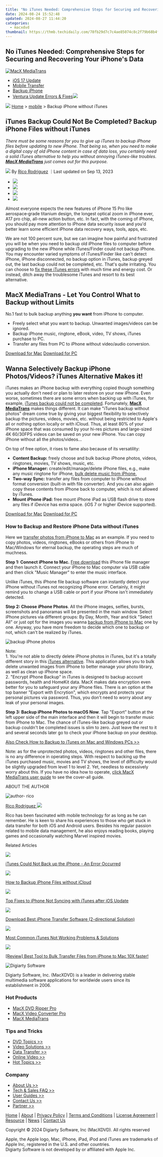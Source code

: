 ```yaml
---
title: "No iTunes Needed: Comprehensive Steps for Securing and Recovering Your iPhone's Data"
date: 2024-08-24 15:52:48
updated: 2024-08-27 11:44:20
categories:
  - macxdvd
thumbnail: https://thmb.techidaily.com/78fb29d7c7c4ae85074c8c2f79b68b4f70a9669265731b5b69e7c1930c88f0f9.jpg
---
```


## No iTunes Needed: Comprehensive Steps for Securing and Recovering Your iPhone's Data

[![MacX MediaTrans](https://www.macxdvd.com/mobile/../image-style/new-seo/icon10.png)](https://tools.techidaily.com/macxdvd/products/)

* [iOS 17 Update](https://tools.techidaily.com/macxdvd/products/)
* [Mobile Transfer](https://tools.techidaily.com/macxdvd/products/)
* [Backup iPhone](https://tools.techidaily.com/macxdvd/products/)
* [Ventura Update Errors & Fixes](https://tools.techidaily.com/macxdvd/products/)![](https://www.macxdvd.com/mobile/article-image/hot.gif)



![](https://www.macxdvd.com/mobile/../image-style/new-seo/icon7.png) [Home](https://tools.techidaily.com/macxdvd/products/) \> [mobile](https://tools.techidaily.com/macxdvd/products/) \> Backup iPhone without iTunes 

## iTunes Backup Could Not Be Completed? Backup iPhone Files without iTunes



_There must be some reasons for you to give up iTunes to backup iPhone files before updating to new iPhone. That being so, when you need to make a digital copy of old iPhone content in case of data loss, you certainly need a solid iTunes alternative to help you without annoying iTunes-like troubles. [**MacX MediaTrans**](https://tools.techidaily.com/macxdvd/products/) just comes out for this purpose._

![](https://www.macxdvd.com/mobile/../image-style/new-seo/icon6.png) By [Rico Rodriguez](https://www.linkedin.com/in/rico-rodriguez-06815a104/) ｜Last updated on Sep 13, 2023 

* [![](https://www.macxdvd.com/mobile/../image-style/new-seo/share-fa.jpg)](https://www.facebook.com/sharer/sharer.php?u=https://www.macxdvd.com/mobile/backup-iphone-without-itunes.htm)
* [![](https://www.macxdvd.com/mobile/../image-style/new-seo/share-tw.jpg)](https://twitter.com/intent/tweet?url=https://www.macxdvd.com/mobile/backup-iphone-without-itunes.htm)
* [![](https://www.macxdvd.com/mobile/../image-style/new-seo/share-email.jpg)](https://www.macxdvd.com/mobile/mailto:info@example.com?&subject=&body=https://www.macxdvd.com/mobile/backup-iphone-without-itunes.htm)
* [![](https://www.macxdvd.com/mobile/../image-style/new-seo/share-in.jpg)](https://www.linkedin.com/shareArticle?mini=true&url=https://www.macxdvd.com/mobile/backup-iphone-without-itunes.htm&title=&summary=https://www.macxdvd.com/mobile/backup-iphone-without-itunes.htm&source=)

Almost everyone expects the new features of iPhone 15 Pro like aerospace‑grade titanium design, the longest optical zoom in iPhone ever, A17 pro chip, all-new action button, etc. In fact, with the coming of iPhone, you should pay more attention to iPhone data security issue and you'd better learn some efficient iPhone data recovery ways, tools, apps, etc.

We are not 100 percent sure, but we can imagine how painful and frustrated you will be when you need to backup old iPhone files to computer before upgrading to the new iPhone while iTunes/Finder could not backup iPhone. You may encounter varied symptoms of iTunes/Finder like can't detect iPhone, iPhone disconnected, no backup option in iTunes, backup greyed out, the last backup could not be completed, etc. That's quite irritating. You can choose to [fix these iTunes errors](https://tools.techidaily.com/macxdvd/products/) with much time and energy cost. Or instead, ditch away the troublesome iTunes and resort to its best alternative.

## MacX MediaTrans - Let You Control What to Backup without Limits

No.1 fast to bulk backup anything **you want** from iPhone to computer.

* Freely select what you want to backup. Unwanted images/videos can be ignored.
* Backup iPhone music, ringtone, eBook, video, TV shows, iTunes purchase to PC.
* Transfer any files from PC to iPhone without video/audio conversion.

[Download for Mac](https://tools.techidaily.com/macxdvd/products/) [Download for PC](https://tools.techidaily.com/winxdvd/products/) 

## Wanna Selectively Backup iPhone Photos/Videos? iTunes Alternative Makes it!

iTunes makes an iPhone backup with everything copied though something you actually don't need or plan to later restore on your new iPhone. Even worse, sometimes there are some errors when backing up with iTunes, for example, [iTunes backup could not be completed](https://tools.techidaily.com/macxdvd/products/). Fortunately, [**MacX MediaTrans**](https://tools.techidaily.com/macxdvd/products/) makes things different. It can make "iTunes backup without photos" dream come true by giving your biggest flexibility to selectively backup the pictures, videos, movies, etc. without being restricted to Apple's all or nothing option locally or with iCloud. Thus, at least 80% of your iPhone space that was consumed by your hi-res pictures and large-sized 4K 60/30FPS videos can be saved on your new iPhone. You can copy iPhone without all the photos/videos...

On top of free option, it rises to fame also because of its versatility:

* **Content Backup:** freely choose and bulk backup iPhone photos, videos, ringtones, movies, TV shows, music, etc.
* **iPhone Manager:** create/edit/manage/delete iPhone files, e.g., make any music ringtone for iPhone, [bulk delete music from iPhone.](https://tools.techidaily.com/macxdvd/products/)
* **Two-way Sync:** transfer any files from computer to iPhone without format conversion (built-in with file converter). And you can also again copy these contents from iPhone back to computer, which is not allowed by iTunes.
* **Mount iPhone iPad:** free mount iPhone iPad as USB flash drive to store any files if iDevice has extra space. (iOS 7 or higher iDevice supported).

[Download for Mac](https://tools.techidaily.com/macxdvd/products/) [Download for PC](https://tools.techidaily.com/winxdvd/products/) 

### How to Backup and Restore iPhone Data without iTunes

Here we [transfer photos from iPhone to Mac](https://tools.techidaily.com/macxdvd/products/) as an example. If you need to copy photos, videos, ringtones, eBooks or others from iPhone to Mac/Windows for eternal backup, the operating steps are much of muchness.

 **Step 1: Connect iPhone to Mac.** [Free download](https://tools.techidaily.com/macxdvd/products/) this iPhone file manager and then launch it. Connect your iPhone to Mac computer via USB cable and then click "Music Manager" to enter the music interface.

Unlike iTunes, this iPhone file backup software can instantly detect your iPhone without iTunes not recognizing iPhone error. Certainly, it might remind you to change a USB cable or port if your iPhone isn't immediately detected.

 **Step 2: Choose iPhone Photos**. All the iPhone images, selfies, bursts, screenshots and panoramas will be presented in the main window. Select iPhone pictures via different groups: By Day, Month, Year and tick "Select All" or just opt for the images you wanna [backup from iPhone to Mac](https://tools.techidaily.com/macxdvd/products/) one by one. Anyway, you have more freedom to decide which one to backup or not, which can't be realized by iTunes.

![backup iPhone photos](https://www.macxdvd.com/mobile/../mediatrans/img/ssp.png) 

Note:   
1\. You're not able to directly delete iPhone photos in iTunes, but it's a totally different story in this [iTunes alternative](https://tools.techidaily.com/macxdvd/products/). This application allows you to bulk delete unwanted images from iPhone to better manage your photo library, as well as clean up iPhone space.   
2\. "Encrypt iPhone Backup" in iTunes is designed to backup account passwords, health and HomeKit data. MacX makes data encryption even better for you to safeguard your any iPhone files. There is an option at the top banner "Export with Encrytion", which encrypts and protects your personal pictures via password. Thus, you don't need to worry about any leak of your personal images. 

 **Step 3: Backup iPhone Photos to macOS Now**. Tap "Export" button at the left upper side of the main interface and then it will begin to transfer music from iPhone to Mac. The chance of iTunes-like backup greyed out or backup couldn't be completed issues is slim to zero. Just leave the rest to it and several seconds later go to check your iPhone backup on your desktop. 

[Also Check How to Backup to iTunes on Mac and Windows PCs >>](https://tools.techidaily.com/macxdvd/products/)

Note: as for the unprotected photos, videos, ringtones and other files, there is no any difference in operating steps. With respect to backing up the iTunes purchased music, movies and TV shows, the level of difficulty would be slightly upgraded from level 1 to level 2\. Yet, needless to excessively worry about this. If you have no idea how to operate, [click MacX MediaTrans user guide](https://tools.techidaily.com/macxdvd/products/) to see the cover-all guide.

ABOUT THE AUTHOR

![author- rico](https://www.macxdvd.com/mobile/../image-style/new-seo/rico.png) 

[Rico Rodriguez ![](https://www.macxdvd.com/mobile/../image-style/new-seo/share-in1.jpg)](https://www.linkedin.com/in/rico-rodriguez-06815a104/) 

Rico has been fascinated with mobile technology for as long as he can remember. He is keen to share his experiences to those who get stuck in data transfer for both iOS and Android users. Besides his regular passion related to mobile data management, he also enjoys reading books, playing games and occasionally watching Marvel inspired movies.



Related Articles

![](https://www.macxdvd.com/mobile/../image-style/new-seo/pic7.jpg)

[iTunes Could Not Back up the iPhone - An Error Occurred](https://tools.techidaily.com/macxdvd/products/) 

![](https://www.macxdvd.com/mobile/../image-style/new-seo/pic6.jpg)

[How to Backup iPhone Files without iCloud](https://tools.techidaily.com/macxdvd/products/) 

![](https://www.macxdvd.com/mobile/../image-style/new-seo/pic5.jpg)

[Top Fixes to iPhone Not Syncing with iTunes after iOS Update](https://tools.techidaily.com/macxdvd/products/) 

![](https://www.macxdvd.com/mobile/../image-style/new-seo/pic4.jpg)

[Download Best iPhone Transfer Software (2-directional Solution)](https://tools.techidaily.com/macxdvd/products/) 

![](https://www.macxdvd.com/mobile/../image-style/new-seo/pic3.jpg)

[Most Common iTunes Not Working Problems & Solutions](https://tools.techidaily.com/macxdvd/products/) 

![](https://www.macxdvd.com/mobile/../image-style/new-seo/pic2.jpg)

[\[Review\] Best Tool to Bulk Transfer Files from iPhone to Mac 10X faster!](https://tools.techidaily.com/macxdvd/products/) 



![Digiarty Software](https://www.macxdvd.com/mobile/../icon/logo.png) 

Digiarty Software, Inc. (MacXDVD) is a leader in delivering stable multimedia software applications for worldwide users since its establishment in 2006.

### Hot Products

* [MacX DVD Ripper Pro](https://tools.techidaily.com/macxdvd/products/)
* [MacX Video Converter Pro](https://tools.techidaily.com/macxdvd/products/)
* [MacX MediaTrans](https://tools.techidaily.com/macxdvd/products/)

### Tips and Tricks

* [DVD Topics >>](https://tools.techidaily.com/macxdvd/products/)
* [Video Solutions >>](https://tools.techidaily.com/macxdvd/products/)
* [Data Transfer >>](https://tools.techidaily.com/macxdvd/products/)
* [Online Video >>](https://tools.techidaily.com/macxdvd/products/)
* [Hot Topics >>](https://tools.techidaily.com/macxdvd/products/)

### Company

* [About Us >>](https://tools.techidaily.com/macxdvd/products/)
* [Tech & Sales FAQ >>](https://tools.techidaily.com/macxdvd/products/)
* [User Guides >>](https://tools.techidaily.com/macxdvd/products/)
* [Contact Us >>](https://tools.techidaily.com/macxdvd/products/)
* [Partner >>](https://tools.techidaily.com/macxdvd/products/)



[Home](https://tools.techidaily.com/macxdvd/products/) | [About](https://tools.techidaily.com/macxdvd/products/) | [Privacy Policy](https://tools.techidaily.com/macxdvd/products/) | [Terms and Conditions](https://tools.techidaily.com/macxdvd/products/) | [License Agreement](https://tools.techidaily.com/macxdvd/products/) | [Resource](https://tools.techidaily.com/macxdvd/products/) | [News](https://tools.techidaily.com/macxdvd/products/) | [Contact Us](https://tools.techidaily.com/macxdvd/products/)

Copyright © 2024 Digiarty Software, Inc (MacXDVD). All rights reserved

Apple, the Apple logo, Mac, iPhone, iPad, iPod and iTunes are trademarks of Apple Inc, registered in the U.S. and other countries.  
Digiarty Software is not developed by or affiliated with Apple Inc.

<ins class="adsbygoogle"
     style="display:block"
     data-ad-format="autorelaxed"
     data-ad-client="ca-pub-7571918770474297"
     data-ad-slot="1223367746"></ins>



<ins class="adsbygoogle"
     style="display:block"
     data-ad-client="ca-pub-7571918770474297"
     data-ad-slot="8358498916"
     data-ad-format="auto"
     data-full-width-responsive="true"></ins>
